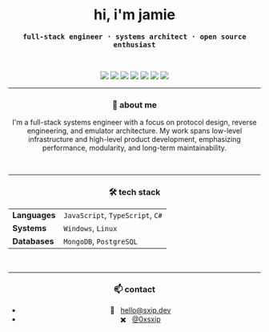 <div align="center">

<h1 align="center">hi, i'm jamie</h1>

<p align="center"><samp><strong>full-stack engineer · systems architect · open source enthusiast</strong></samp></p>

<br/>

<p align="center">
  <img src="https://img.shields.io/badge/JavaScript-F7DF1E?style=flat-square&logo=javascript&logoColor=black" />
  <img src="https://img.shields.io/badge/TypeScript-3178C6?style=flat-square&logo=typescript&logoColor=white" />
  <img src="https://img.shields.io/badge/C%23-239120?style=flat-square&logo=csharp&logoColor=white" />
  <img src="https://img.shields.io/badge/Windows-0078D6?style=flat-square&logo=windows&logoColor=white" />
  <img src="https://img.shields.io/badge/Linux-333?style=flat-square&logo=linux&logoColor=white" />
  <img src="https://img.shields.io/badge/MongoDB-47A248?style=flat-square&logo=mongodb&logoColor=white" />
  <img src="https://img.shields.io/badge/PostgreSQL-336791?style=flat-square&logo=postgresql&logoColor=white" />
</p>

---

### 🧠 about me

I'm a full-stack systems engineer with a focus on protocol design, reverse engineering, and emulator architecture.
My work spans low-level infrastructure and high-level product development, emphasizing performance, modularity, and long-term maintainability.

<br/>

---

### 🛠 tech stack

<table align="center">
  <tr>
    <td><strong>Languages</strong></td>
    <td><code>JavaScript</code>, <code>TypeScript</code>, <code>C#</code></td>
  </tr>
  <tr>
    <td><strong>Systems</strong></td>
    <td><code>Windows</code>, <code>Linux</code></td>
  </tr>
  <tr>
    <td><strong>Databases</strong></td>
    <td><code>MongoDB</code>, <code>PostgreSQL</code></td>
  </tr>
</table>

<br/>

---

### 📫 contact

- 📧 &nbsp; <a href="mailto:hello@sxip.dev">hello@sxip.dev</a>  
- ✖️ &nbsp; <a href="https://twitter.com/0xsxip">@0xsxip</a>

</div>

